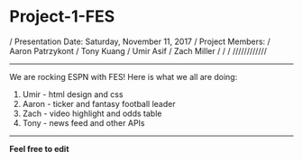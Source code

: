 # Project-1-FES
/ Presentation Date: Saturday, November 11, 2017
/ Project Members: 
/ Aaron Patrzykont
/ Tony Kuang
/ Umir Asif
/ Zach Miller
/
/
/
////////////

-------------------------------------------------------------------------------------------------
We are rocking ESPN with FES! Here is what we all are doing: 
  1) Umir - html design and css
  2) Aaron - ticker and fantasy football leader
  3) Zach - video highlight and odds table
  4) Tony - news feed and other APIs
-------------------------------------------------------------------------------------------------

**********Feel free to edit**********
